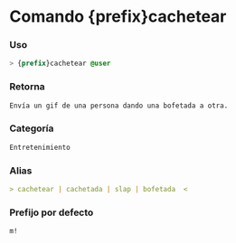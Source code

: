 # Comando {prefix}cachetear

### Uso
```css
> {prefix}cachetear @user
```

### Retorna
```md
Envía un gif de una persona dando una bofetada a otra.
```

### Categoría
```md
Entretenimiento
```

### Alias
```md
> cachetear | cachetada | slap | bofetada  <
```

### Prefijo por defecto
```css
m!
```